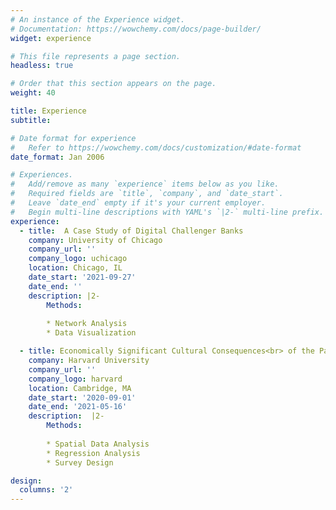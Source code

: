 ```yaml
---
# An instance of the Experience widget.
# Documentation: https://wowchemy.com/docs/page-builder/
widget: experience

# This file represents a page section.
headless: true

# Order that this section appears on the page.
weight: 40

title: Experience
subtitle:

# Date format for experience
#   Refer to https://wowchemy.com/docs/customization/#date-format
date_format: Jan 2006

# Experiences.
#   Add/remove as many `experience` items below as you like.
#   Required fields are `title`, `company`, and `date_start`.
#   Leave `date_end` empty if it's your current employer.
#   Begin multi-line descriptions with YAML's `|2-` multi-line prefix.
experience:
  - title:  A Case Study of Digital Challenger Banks
    company: University of Chicago
    company_url: ''
    company_logo: uchicago
    location: Chicago, IL
    date_start: '2021-09-27'
    date_end: ''
    description: |2-
        Methods:
        
        * Network Analysis
        * Data Visualization

  - title: Economically Significant Cultural Consequences<br> of the Partitions of Poland
    company: Harvard University
    company_url: ''
    company_logo: harvard
    location: Cambridge, MA
    date_start: '2020-09-01'
    date_end: '2021-05-16'
    description:  |2-
        Methods:
        
        * Spatial Data Analysis
        * Regression Analysis
        * Survey Design

design:
  columns: '2'
---
```

